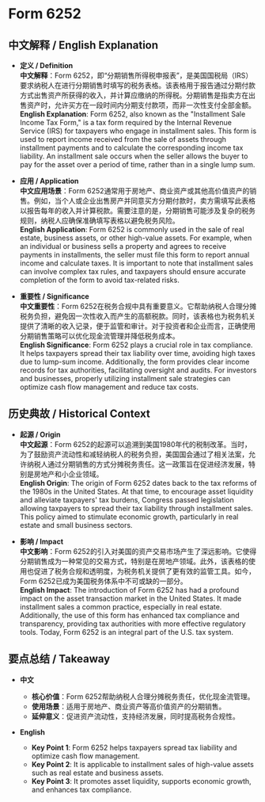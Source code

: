 # Form 6252

## 中文解释 / English Explanation

* **定义 / Definition**  
  **中文解释**：Form 6252，即“分期销售所得税申报表”，是美国国税局（IRS）要求纳税人在进行分期销售时填写的税务表格。该表格用于报告通过分期付款方式出售资产所获得的收入，并计算应缴纳的所得税。分期销售是指卖方在出售资产时，允许买方在一段时间内分期支付款项，而非一次性支付全部金额。  
  **English Explanation**: Form 6252, also known as the "Installment Sale Income Tax Form," is a tax form required by the Internal Revenue Service (IRS) for taxpayers who engage in installment sales. This form is used to report income received from the sale of assets through installment payments and to calculate the corresponding income tax liability. An installment sale occurs when the seller allows the buyer to pay for the asset over a period of time, rather than in a single lump sum.

* **应用 / Application**  
  **中文应用场景**：Form 6252通常用于房地产、商业资产或其他高价值资产的销售。例如，当个人或企业出售房产并同意买方分期付款时，卖方需填写此表格以报告每年的收入并计算税款。需要注意的是，分期销售可能涉及复杂的税务规则，纳税人应确保准确填写表格以避免税务风险。  
  **English Application**: Form 6252 is commonly used in the sale of real estate, business assets, or other high-value assets. For example, when an individual or business sells a property and agrees to receive payments in installments, the seller must file this form to report annual income and calculate taxes. It is important to note that installment sales can involve complex tax rules, and taxpayers should ensure accurate completion of the form to avoid tax-related risks.

* **重要性 / Significance**  
  **中文重要性**：Form 6252在税务合规中具有重要意义。它帮助纳税人合理分摊税务负担，避免因一次性收入而产生的高额税款。同时，该表格也为税务机关提供了清晰的收入记录，便于监管和审计。对于投资者和企业而言，正确使用分期销售策略可以优化现金流管理并降低税务成本。  
  **English Significance**: Form 6252 plays a crucial role in tax compliance. It helps taxpayers spread their tax liability over time, avoiding high taxes due to lump-sum income. Additionally, the form provides clear income records for tax authorities, facilitating oversight and audits. For investors and businesses, properly utilizing installment sale strategies can optimize cash flow management and reduce tax costs.

## 历史典故 / Historical Context

* **起源 / Origin**  
  **中文起源**：Form 6252的起源可以追溯到美国1980年代的税制改革。当时，为了鼓励资产流动性和减轻纳税人的税务负担，美国国会通过了相关法案，允许纳税人通过分期销售的方式分摊税务责任。这一政策旨在促进经济发展，特别是房地产和小企业领域。  
  **English Origin**: The origin of Form 6252 dates back to the tax reforms of the 1980s in the United States. At that time, to encourage asset liquidity and alleviate taxpayers' tax burdens, Congress passed legislation allowing taxpayers to spread their tax liability through installment sales. This policy aimed to stimulate economic growth, particularly in real estate and small business sectors.

* **影响 / Impact**  
  **中文影响**：Form 6252的引入对美国的资产交易市场产生了深远影响。它使得分期销售成为一种常见的交易方式，特别是在房地产领域。此外，该表格的使用也促进了税务合规和透明度，为税务机关提供了更有效的监管工具。如今，Form 6252已成为美国税务体系中不可或缺的一部分。  
  **English Impact**: The introduction of Form 6252 has had a profound impact on the asset transaction market in the United States. It made installment sales a common practice, especially in real estate. Additionally, the use of this form has enhanced tax compliance and transparency, providing tax authorities with more effective regulatory tools. Today, Form 6252 is an integral part of the U.S. tax system.

## 要点总结 / Takeaway

* **中文**  
  - **核心价值**：Form 6252帮助纳税人合理分摊税务责任，优化现金流管理。  
  - **使用场景**：适用于房地产、商业资产等高价值资产的分期销售。  
  - **延伸意义**：促进资产流动性，支持经济发展，同时提高税务合规性。

* **English**  
  - **Key Point 1**: Form 6252 helps taxpayers spread tax liability and optimize cash flow management.  
  - **Key Point 2**: It is applicable to installment sales of high-value assets such as real estate and business assets.  
  - **Key Point 3**: It promotes asset liquidity, supports economic growth, and enhances tax compliance.